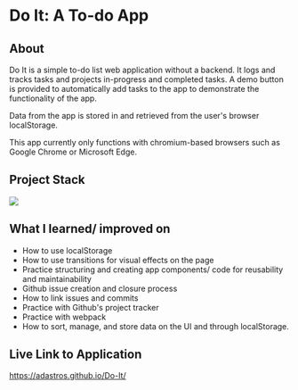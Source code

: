 # Do It: A To-do App

## About
Do It is a simple to-do list web application without a backend. It logs and tracks tasks and projects in-progress and completed tasks. A demo button is provided to automatically add tasks to the app to demonstrate the functionality of the app. 

Data from the app is stored in and retrieved from the user's browser localStorage. 

This app currently only functions with chromium-based browsers such as Google Chrome or Microsoft Edge. 

## Project Stack
<img src="https://skillicons.dev/icons?i=javascript,html,css" />

## What I learned/ improved on
- How to use localStorage
- How to use transitions for visual effects on the page
- Practice structuring and creating app components/ code for reusability and maintainability
- Github issue creation and closure process 
- How to link issues and commits
- Practice with Github's project tracker
- Practice with webpack
- How to sort, manage, and store data on the UI and through localStorage.

## Live Link to Application
https://adastros.github.io/Do-It/